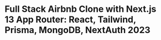 # Full Stack Airbnb Clone with Next.js 13 App Router: React, Tailwind, Prisma, MongoDB, NextAuth 2023

